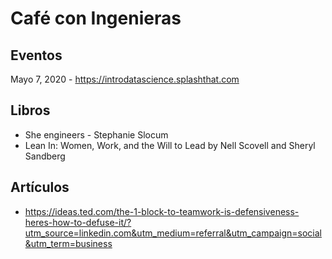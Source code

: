 # Café con Ingenieras

## Eventos

Mayo 7, 2020 - https://introdatascience.splashthat.com

## Libros

* She engineers - Stephanie Slocum
* Lean In: Women, Work, and the Will to Lead by Nell Scovell and Sheryl Sandberg

## Artículos

* https://ideas.ted.com/the-1-block-to-teamwork-is-defensiveness-heres-how-to-defuse-it/?utm_source=linkedin.com&utm_medium=referral&utm_campaign=social&utm_term=business

